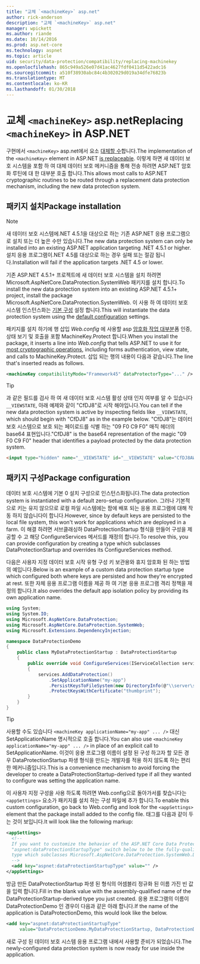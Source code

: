 ```yaml
---
title: "교체 `<machineKey>` asp.net"
author: rick-anderson
description: "교체 `<machineKey>` asp.net"
manager: wpickett
ms.author: riande
ms.date: 10/14/2016
ms.prod: asp.net-core
ms.technology: aspnet
ms.topic: article
uid: security/data-protection/compatibility/replacing-machinekey
ms.openlocfilehash: 865c949a526e07d41ac4627fdf0411d5422adc16
ms.sourcegitcommit: a510f38930abc84c4b302029d019a34dfe76823b
ms.translationtype: MT
ms.contentlocale: ko-KR
ms.lasthandoff: 01/30/2018
---
```

# <a name="replacing-machinekey-in-aspnet"></a><span data-ttu-id="6b5c0-103">교체 `<machineKey>` asp.net</span><span class="sxs-lookup"><span data-stu-id="6b5c0-103">Replacing `<machineKey>` in ASP.NET</span></span>

<a name="compatibility-replacing-machinekey"></a>

<span data-ttu-id="6b5c0-104">구현에서 `<machineKey>` asp.net에서 요소 [대체할 수](https://blogs.msdn.microsoft.com/webdev/2012/10/23/cryptographic-improvements-in-asp-net-4-5-pt-2/)합니다.</span><span class="sxs-lookup"><span data-stu-id="6b5c0-104">The implementation of the `<machineKey>` element in ASP.NET [is replaceable](https://blogs.msdn.microsoft.com/webdev/2012/10/23/cryptographic-improvements-in-asp-net-4-5-pt-2/).</span></span> <span data-ttu-id="6b5c0-105">이렇게 하면 새 데이터 보호 시스템을 포함 하 여 대체 데이터 보호 메커니즘을 통해 전송 하려면 ASP.NET 암호화 루틴에 대 한 대부분 호출 합니다.</span><span class="sxs-lookup"><span data-stu-id="6b5c0-105">This allows most calls to ASP.NET cryptographic routines to be routed through a replacement data protection mechanism, including the new data protection system.</span></span>

## <a name="package-installation"></a><span data-ttu-id="6b5c0-106">패키지 설치</span><span class="sxs-lookup"><span data-stu-id="6b5c0-106">Package installation</span></span>

> [!NOTE]
> <span data-ttu-id="6b5c0-107">새 데이터 보호 시스템에.NET 4.5.1을 대상으로 하는 기존 ASP.NET 응용 프로그램으로 설치 또는 더 높은 수만 있습니다.</span><span class="sxs-lookup"><span data-stu-id="6b5c0-107">The new data protection system can only be installed into an existing ASP.NET application targeting .NET 4.5.1 or higher.</span></span> <span data-ttu-id="6b5c0-108">설치 응용 프로그램이.NET 4.5를 대상으로 하는 경우 실패 또는 절감 됩니다.</span><span class="sxs-lookup"><span data-stu-id="6b5c0-108">Installation will fail if the application targets .NET 4.5 or lower.</span></span>

<span data-ttu-id="6b5c0-109">기존 ASP.NET 4.5.1+ 프로젝트에 새 데이터 보호 시스템을 설치 하려면 Microsoft.AspNetCore.DataProtection.SystemWeb 패키지를 설치 합니다.</span><span class="sxs-lookup"><span data-stu-id="6b5c0-109">To install the new data protection system into an existing ASP.NET 4.5.1+ project, install the package Microsoft.AspNetCore.DataProtection.SystemWeb.</span></span> <span data-ttu-id="6b5c0-110">이 사용 하 여 데이터 보호 시스템 인스턴스화는 [기본 구성](xref:security/data-protection/configuration/default-settings) 설정 합니다.</span><span class="sxs-lookup"><span data-stu-id="6b5c0-110">This will instantiate the data protection system using the [default configuration](xref:security/data-protection/configuration/default-settings) settings.</span></span>

<span data-ttu-id="6b5c0-111">패키지를 설치 하기에 행 삽입 *Web.config* 에 사용할 asp [암호화 작업 대부분](https://blogs.msdn.microsoft.com/webdev/2012/10/23/cryptographic-improvements-in-asp-net-4-5-pt-2/)폼 인증, 상태 보기 및 호출을 포함 MachineKey.Protect 합니다.</span><span class="sxs-lookup"><span data-stu-id="6b5c0-111">When you install the package, it inserts a line into *Web.config* that tells ASP.NET to use it for [most cryptographic operations](https://blogs.msdn.microsoft.com/webdev/2012/10/23/cryptographic-improvements-in-asp-net-4-5-pt-2/), including forms authentication, view state, and calls to MachineKey.Protect.</span></span> <span data-ttu-id="6b5c0-112">삽입 되는 행의 내용이 다음과 같습니다.</span><span class="sxs-lookup"><span data-stu-id="6b5c0-112">The line that's inserted reads as follows.</span></span>

```xml
<machineKey compatibilityMode="Framework45" dataProtectorType="..." />
```

>[!TIP]
> <span data-ttu-id="6b5c0-113">과 같은 필드를 검사 하 여 새 데이터 보호 시스템 활성 상태 인지 여부를 알 수 있습니다 `__VIEWSTATE`, 아래 예제와 같이 "CfDJ8"로 시작 해야입니다.</span><span class="sxs-lookup"><span data-stu-id="6b5c0-113">You can tell if the new data protection system is active by inspecting fields like `__VIEWSTATE`, which should begin with "CfDJ8" as in the example below.</span></span> <span data-ttu-id="6b5c0-114">"CfDJ8"는 데이터 보호 시스템으로 보호 되는 페이로드를 식별 하는 "09 F0 C9 F0" 매직 헤더의 base64 표현입니다.</span><span class="sxs-lookup"><span data-stu-id="6b5c0-114">"CfDJ8" is the base64 representation of the magic "09 F0 C9 F0" header that identifies a payload protected by the data protection system.</span></span>

```html
<input type="hidden" name="__VIEWSTATE" id="__VIEWSTATE" value="CfDJ8AWPr2EQPTBGs3L2GCZOpk..." />
```

## <a name="package-configuration"></a><span data-ttu-id="6b5c0-115">패키지 구성</span><span class="sxs-lookup"><span data-stu-id="6b5c0-115">Package configuration</span></span>

<span data-ttu-id="6b5c0-116">데이터 보호 시스템에 기본 0 설치 구성으로 인스턴스화됩니다.</span><span class="sxs-lookup"><span data-stu-id="6b5c0-116">The data protection system is instantiated with a default zero-setup configuration.</span></span> <span data-ttu-id="6b5c0-117">그러나 기본적으로 키는 유지 않으므로 로컬 파일 시스템에는 팜에 배포 되는 응용 프로그램에 대해 작동 하지 않습니다이 합니다.</span><span class="sxs-lookup"><span data-stu-id="6b5c0-117">However, since by default keys are persisted to the local file system, this won't work for applications which are deployed in a farm.</span></span> <span data-ttu-id="6b5c0-118">이 해결 하려면 서브클래싱하 DataProtectionStartup 형식을 만들어 구성을 제공할 수 고 해당 ConfigureServices 메서드를 재정의 합니다.</span><span class="sxs-lookup"><span data-stu-id="6b5c0-118">To resolve this, you can provide configuration by creating a type which subclasses DataProtectionStartup and overrides its ConfigureServices method.</span></span>

<span data-ttu-id="6b5c0-119">다음은 사용자 지정 데이터 보호 시작 유형 구성 키 보관용와 휴지 암호화 된 하는 방법의 예입니다.</span><span class="sxs-lookup"><span data-stu-id="6b5c0-119">Below is an example of a custom data protection startup type which configured both where keys are persisted and how they're encrypted at rest.</span></span> <span data-ttu-id="6b5c0-120">또한 자체 응용 프로그램 이름을 제공 하 여 기본 응용 프로그램 격리 정책을 재정의 합니다.</span><span class="sxs-lookup"><span data-stu-id="6b5c0-120">It also overrides the default app isolation policy by providing its own application name.</span></span>

```csharp
using System;
using System.IO;
using Microsoft.AspNetCore.DataProtection;
using Microsoft.AspNetCore.DataProtection.SystemWeb;
using Microsoft.Extensions.DependencyInjection;

namespace DataProtectionDemo
{
    public class MyDataProtectionStartup : DataProtectionStartup
    {
        public override void ConfigureServices(IServiceCollection services)
        {
            services.AddDataProtection()
                .SetApplicationName("my-app")
                .PersistKeysToFileSystem(new DirectoryInfo(@"\\server\share\myapp-keys\"))
                .ProtectKeysWithCertificate("thumbprint");
        }
    }
}
```

>[!TIP]
> <span data-ttu-id="6b5c0-121">사용할 수도 있습니다 `<machineKey applicationName="my-app" ... />` 대신 SetApplicationName 명시적으로 호출 합니다.</span><span class="sxs-lookup"><span data-stu-id="6b5c0-121">You can also use `<machineKey applicationName="my-app" ... />` in place of an explicit call to SetApplicationName.</span></span> <span data-ttu-id="6b5c0-122">이것이 응용 프로그램 이름이 설정 된 구성 하고자 할 모든 경우 DataProtectionStartup 파생 형식을 만드는 개발자를 적용 하지 않도록 하는 편리한 메커니즘입니다.</span><span class="sxs-lookup"><span data-stu-id="6b5c0-122">This is a convenience mechanism to avoid forcing the developer to create a DataProtectionStartup-derived type if all they wanted to configure was setting the application name.</span></span>

<span data-ttu-id="6b5c0-123">이 사용자 지정 구성을 사용 하도록 하려면 Web.config으로 돌아가서를 찾습니다는 `<appSettings>` 요소가 패키지를 설치 하는 구성 파일에 추가 합니다.</span><span class="sxs-lookup"><span data-stu-id="6b5c0-123">To enable this custom configuration, go back to Web.config and look for the `<appSettings>` element that the package install added to the config file.</span></span> <span data-ttu-id="6b5c0-124">태그를 다음과 같이 두는 것이 보입니다.</span><span class="sxs-lookup"><span data-stu-id="6b5c0-124">It will look like the following markup:</span></span>

```xml
<appSettings>
  <!--
  If you want to customize the behavior of the ASP.NET Core Data Protection stack, set the
  "aspnet:dataProtectionStartupType" switch below to be the fully-qualified name of a
  type which subclasses Microsoft.AspNetCore.DataProtection.SystemWeb.DataProtectionStartup.
  -->
  <add key="aspnet:dataProtectionStartupType" value="" />
</appSettings>
```

<span data-ttu-id="6b5c0-125">방금 만든 DataProtectionStartup 파생 된 형식의 어셈블리 정규화 된 이름 가진 빈 값을 입력 합니다.</span><span class="sxs-lookup"><span data-stu-id="6b5c0-125">Fill in the blank value with the assembly-qualified name of the DataProtectionStartup-derived type you just created.</span></span> <span data-ttu-id="6b5c0-126">응용 프로그램의 이름이 DataProtectionDemo 인 경우이 다음과 같은 아래 합니다.</span><span class="sxs-lookup"><span data-stu-id="6b5c0-126">If the name of the application is DataProtectionDemo, this would look like the below.</span></span>

```xml
<add key="aspnet:dataProtectionStartupType"
     value="DataProtectionDemo.MyDataProtectionStartup, DataProtectionDemo" />
```

<span data-ttu-id="6b5c0-127">새로 구성 된 데이터 보호 시스템 응용 프로그램 내에서 사용할 준비가 되었습니다.</span><span class="sxs-lookup"><span data-stu-id="6b5c0-127">The newly-configured data protection system is now ready for use inside the application.</span></span>
